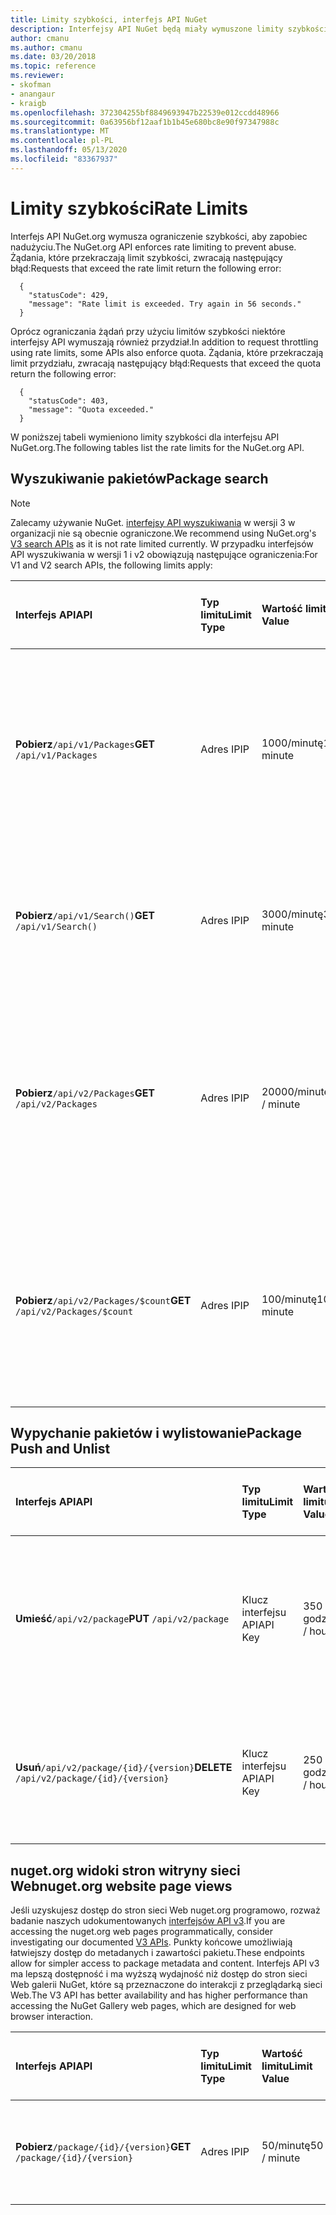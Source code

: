 ```yaml
---
title: Limity szybkości, interfejs API NuGet
description: Interfejsy API NuGet będą miały wymuszone limity szybkości, aby zapobiec nadużyciu.
author: cmanu
ms.author: cmanu
ms.date: 03/20/2018
ms.topic: reference
ms.reviewer:
- skofman
- anangaur
- kraigb
ms.openlocfilehash: 372304255bf8849693947b22539e012ccdd48966
ms.sourcegitcommit: 0a63956bf12aaf1b1b45e680bc8e90f97347988c
ms.translationtype: MT
ms.contentlocale: pl-PL
ms.lasthandoff: 05/13/2020
ms.locfileid: "83367937"
---
```

# <a name="rate-limits"></a><span data-ttu-id="e7556-103">Limity szybkości</span><span class="sxs-lookup"><span data-stu-id="e7556-103">Rate Limits</span></span>

<span data-ttu-id="e7556-104">Interfejs API NuGet.org wymusza ograniczenie szybkości, aby zapobiec nadużyciu.</span><span class="sxs-lookup"><span data-stu-id="e7556-104">The NuGet.org API enforces rate limiting to prevent abuse.</span></span> <span data-ttu-id="e7556-105">Żądania, które przekraczają limit szybkości, zwracają następujący błąd:</span><span class="sxs-lookup"><span data-stu-id="e7556-105">Requests that exceed the rate limit return the following error:</span></span> 

  ~~~
    {
      "statusCode": 429,
      "message": "Rate limit is exceeded. Try again in 56 seconds."
    }
  ~~~

<span data-ttu-id="e7556-106">Oprócz ograniczania żądań przy użyciu limitów szybkości niektóre interfejsy API wymuszają również przydział.</span><span class="sxs-lookup"><span data-stu-id="e7556-106">In addition to request throttling using rate limits, some APIs also enforce quota.</span></span> <span data-ttu-id="e7556-107">Żądania, które przekraczają limit przydziału, zwracają następujący błąd:</span><span class="sxs-lookup"><span data-stu-id="e7556-107">Requests that exceed the quota return the following error:</span></span>

  ~~~
    {
      "statusCode": 403,
      "message": "Quota exceeded."
    }
  ~~~

<span data-ttu-id="e7556-108">W poniższej tabeli wymieniono limity szybkości dla interfejsu API NuGet.org.</span><span class="sxs-lookup"><span data-stu-id="e7556-108">The following tables list the rate limits for the NuGet.org API.</span></span>

## <a name="package-search"></a><span data-ttu-id="e7556-109">Wyszukiwanie pakietów</span><span class="sxs-lookup"><span data-stu-id="e7556-109">Package search</span></span>

> [!Note]
> <span data-ttu-id="e7556-110">Zalecamy używanie NuGet. [interfejsy API wyszukiwania](search-query-service-resource.md) w wersji 3 w organizacji nie są obecnie ograniczone.</span><span class="sxs-lookup"><span data-stu-id="e7556-110">We recommend using NuGet.org's [V3 search APIs](search-query-service-resource.md) as it is not rate limited currently.</span></span> <span data-ttu-id="e7556-111">W przypadku interfejsów API wyszukiwania w wersji 1 i v2 obowiązują następujące ograniczenia:</span><span class="sxs-lookup"><span data-stu-id="e7556-111">For V1 and V2 search APIs, the following limits apply:</span></span>

| <span data-ttu-id="e7556-112">Interfejs API</span><span class="sxs-lookup"><span data-stu-id="e7556-112">API</span></span> | <span data-ttu-id="e7556-113">Typ limitu</span><span class="sxs-lookup"><span data-stu-id="e7556-113">Limit Type</span></span> | <span data-ttu-id="e7556-114">Wartość limitu</span><span class="sxs-lookup"><span data-stu-id="e7556-114">Limit Value</span></span> | <span data-ttu-id="e7556-115">Przypadek użycia interfejsu API</span><span class="sxs-lookup"><span data-stu-id="e7556-115">API Use Case</span></span> |
|:---|:---|:---|:---|
<span data-ttu-id="e7556-116">**Pobierz**`/api/v1/Packages`</span><span class="sxs-lookup"><span data-stu-id="e7556-116">**GET** `/api/v1/Packages`</span></span> | <span data-ttu-id="e7556-117">Adres IP</span><span class="sxs-lookup"><span data-stu-id="e7556-117">IP</span></span> | <span data-ttu-id="e7556-118">1000/minutę</span><span class="sxs-lookup"><span data-stu-id="e7556-118">1000 / minute</span></span> | <span data-ttu-id="e7556-119">Wykonywanie zapytania dotyczącego metadanych pakietu NuGet za pomocą zbierania danych OData w wersji 1 `Packages`</span><span class="sxs-lookup"><span data-stu-id="e7556-119">Query NuGet package metadata via v1 OData `Packages` collection</span></span> |
<span data-ttu-id="e7556-120">**Pobierz**`/api/v1/Search()`</span><span class="sxs-lookup"><span data-stu-id="e7556-120">**GET** `/api/v1/Search()`</span></span> | <span data-ttu-id="e7556-121">Adres IP</span><span class="sxs-lookup"><span data-stu-id="e7556-121">IP</span></span> | <span data-ttu-id="e7556-122">3000/minutę</span><span class="sxs-lookup"><span data-stu-id="e7556-122">3000 / minute</span></span> | <span data-ttu-id="e7556-123">Wyszukaj pakiety NuGet za pomocą punktu końcowego wyszukiwania v1</span><span class="sxs-lookup"><span data-stu-id="e7556-123">Search for NuGet packages via v1 Search endpoint</span></span> | 
<span data-ttu-id="e7556-124">**Pobierz**`/api/v2/Packages`</span><span class="sxs-lookup"><span data-stu-id="e7556-124">**GET** `/api/v2/Packages`</span></span> | <span data-ttu-id="e7556-125">Adres IP</span><span class="sxs-lookup"><span data-stu-id="e7556-125">IP</span></span> | <span data-ttu-id="e7556-126">20000/minutę</span><span class="sxs-lookup"><span data-stu-id="e7556-126">20000 / minute</span></span> | <span data-ttu-id="e7556-127">Wysyłanie zapytań dotyczących metadanych pakietów NuGet za pomocą zbierania danych OData w wersji 2 `Packages`</span><span class="sxs-lookup"><span data-stu-id="e7556-127">Query NuGet package metadata via v2 OData `Packages` collection</span></span> | 
<span data-ttu-id="e7556-128">**Pobierz**`/api/v2/Packages/$count`</span><span class="sxs-lookup"><span data-stu-id="e7556-128">**GET** `/api/v2/Packages/$count`</span></span> | <span data-ttu-id="e7556-129">Adres IP</span><span class="sxs-lookup"><span data-stu-id="e7556-129">IP</span></span> | <span data-ttu-id="e7556-130">100/minutę</span><span class="sxs-lookup"><span data-stu-id="e7556-130">100 / minute</span></span> | <span data-ttu-id="e7556-131">Wykonaj zapytania o liczbę pakietów NuGet za pomocą zbierania danych OData w wersji 2 `Packages`</span><span class="sxs-lookup"><span data-stu-id="e7556-131">Query NuGet package count via v2 OData `Packages` collection</span></span> | 

## <a name="package-push-and-unlist"></a><span data-ttu-id="e7556-132">Wypychanie pakietów i wylistowanie</span><span class="sxs-lookup"><span data-stu-id="e7556-132">Package Push and Unlist</span></span>

| <span data-ttu-id="e7556-133">Interfejs API</span><span class="sxs-lookup"><span data-stu-id="e7556-133">API</span></span> | <span data-ttu-id="e7556-134">Typ limitu</span><span class="sxs-lookup"><span data-stu-id="e7556-134">Limit Type</span></span> | <span data-ttu-id="e7556-135">Wartość limitu</span><span class="sxs-lookup"><span data-stu-id="e7556-135">Limit Value</span></span> | <span data-ttu-id="e7556-136">Przypadek użycia interfejsu API</span><span class="sxs-lookup"><span data-stu-id="e7556-136">API Use Case</span></span> | 
|:---|:---|:---|:--- |
<span data-ttu-id="e7556-137">**Umieść**`/api/v2/package`</span><span class="sxs-lookup"><span data-stu-id="e7556-137">**PUT** `/api/v2/package`</span></span> | <span data-ttu-id="e7556-138">Klucz interfejsu API</span><span class="sxs-lookup"><span data-stu-id="e7556-138">API Key</span></span> | <span data-ttu-id="e7556-139">350 za godzinę</span><span class="sxs-lookup"><span data-stu-id="e7556-139">350 / hour</span></span> | <span data-ttu-id="e7556-140">Przekaż nowy pakiet NuGet (wersja) za pośrednictwem protokołu Endpoint push w wersji 2</span><span class="sxs-lookup"><span data-stu-id="e7556-140">Upload a new NuGet package (version) via v2 push endpoint</span></span> 
<span data-ttu-id="e7556-141">**Usuń**`/api/v2/package/{id}/{version}`</span><span class="sxs-lookup"><span data-stu-id="e7556-141">**DELETE** `/api/v2/package/{id}/{version}`</span></span> | <span data-ttu-id="e7556-142">Klucz interfejsu API</span><span class="sxs-lookup"><span data-stu-id="e7556-142">API Key</span></span> | <span data-ttu-id="e7556-143">250 za godzinę</span><span class="sxs-lookup"><span data-stu-id="e7556-143">250 / hour</span></span> | <span data-ttu-id="e7556-144">Wylistowanie pakietu NuGet (wersja) za pośrednictwem punktu końcowego v2</span><span class="sxs-lookup"><span data-stu-id="e7556-144">Unlist a NuGet package (version) via v2 endpoint</span></span> 

## <a name="nugetorg-website-page-views"></a><span data-ttu-id="e7556-145">nuget.org widoki stron witryny sieci Web</span><span class="sxs-lookup"><span data-stu-id="e7556-145">nuget.org website page views</span></span>

<span data-ttu-id="e7556-146">Jeśli uzyskujesz dostęp do stron sieci Web nuget.org programowo, rozważ badanie naszych udokumentowanych [interfejsów API v3](overview.md).</span><span class="sxs-lookup"><span data-stu-id="e7556-146">If you are accessing the nuget.org web pages programmatically, consider investigating our documented [V3 APIs](overview.md).</span></span> <span data-ttu-id="e7556-147">Punkty końcowe umożliwiają łatwiejszy dostęp do metadanych i zawartości pakietu.</span><span class="sxs-lookup"><span data-stu-id="e7556-147">These endpoints allow for simpler access to package metadata and content.</span></span> <span data-ttu-id="e7556-148">Interfejs API v3 ma lepszą dostępność i ma wyższą wydajność niż dostęp do stron sieci Web galerii NuGet, które są przeznaczone do interakcji z przeglądarką sieci Web.</span><span class="sxs-lookup"><span data-stu-id="e7556-148">The V3 API has better availability and has higher performance than accessing the NuGet Gallery web pages, which are designed for web browser interaction.</span></span>

| <span data-ttu-id="e7556-149">Interfejs API</span><span class="sxs-lookup"><span data-stu-id="e7556-149">API</span></span> | <span data-ttu-id="e7556-150">Typ limitu</span><span class="sxs-lookup"><span data-stu-id="e7556-150">Limit Type</span></span> | <span data-ttu-id="e7556-151">Wartość limitu</span><span class="sxs-lookup"><span data-stu-id="e7556-151">Limit Value</span></span> | <span data-ttu-id="e7556-152">Przypadek użycia interfejsu API</span><span class="sxs-lookup"><span data-stu-id="e7556-152">API Use Case</span></span> | 
|:---|:---|:---|:--- |
<span data-ttu-id="e7556-153">**Pobierz**`/package/{id}/{version}`</span><span class="sxs-lookup"><span data-stu-id="e7556-153">**GET** `/package/{id}/{version}`</span></span> | <span data-ttu-id="e7556-154">Adres IP</span><span class="sxs-lookup"><span data-stu-id="e7556-154">IP</span></span> | <span data-ttu-id="e7556-155">50/minutę</span><span class="sxs-lookup"><span data-stu-id="e7556-155">50 / minute</span></span> | <span data-ttu-id="e7556-156">Strona szczegółów pakietu wyświetlania (wersja).</span><span class="sxs-lookup"><span data-stu-id="e7556-156">Display package (version) details page.</span></span> 
